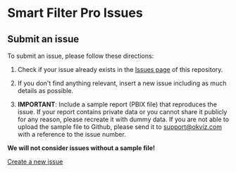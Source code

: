 # Smart Filter Pro Issues

## Submit an issue
To submit an issue, please follow these directions:

1. Check if your issue already exists in the [Issues page](/../../issues) of this repository.

2. If you don't find anything relevant, insert a new issue including as much details as possible.

3. **IMPORTANT**: Include a sample report (PBIX file) that reproduces the issue. If your report contains private data or you cannot share it publicly for any reason, please recreate it with dummy data. If you are not able to upload the sample file to Github, please send it to [support@okviz.com](mailto:support@okviz.com) with a reference to the issue number.  
 
**We will not consider issues without a sample file!**

[Create a new issue](../../issues/new/choose)
